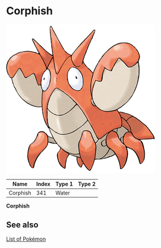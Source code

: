 # Corphish


![Corphish](images/341.png)

| **Name** | **Index** | **Type 1** | **Type 2** |
|----|----|----|----|
| Corphish | 341 | Water  |  |

**Corphish** 

## See also

[List of Pokémon](../pokemon.md)
